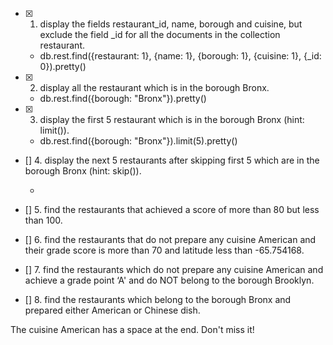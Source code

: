 - [x] 1. display the fields restaurant_id, name, borough and cuisine, but exclude the field \_id for all the documents in the collection restaurant.

  - db.rest.find({restaurant: 1}, {name: 1}, {borough: 1}, {cuisine: 1}, {\_id: 0}).pretty()

- [x] 2. display all the restaurant which is in the borough Bronx.

  - db.rest.find({borough: "Bronx"}).pretty()

- [x] 3. display the first 5 restaurant which is in the borough Bronx (hint: limit()).

  - db.rest.find({borough: "Bronx"}).limit(5).pretty()

- [] 4. display the next 5 restaurants after skipping first 5 which are in the borough Bronx (hint: skip()).

  -

- [] 5. find the restaurants that achieved a score of more than 80 but less than 100.

- [] 6. find the restaurants that do not prepare any cuisine American and their grade score is more than 70 and latitude less than -65.754168.

- [] 7. find the restaurants which do not prepare any cuisine American and achieve a grade point ‘A' and do NOT belong to the borough Brooklyn.

- [] 8. find the restaurants which belong to the borough Bronx and prepared either American or Chinese dish.

The cuisine American has a space at the end. Don't miss it!
